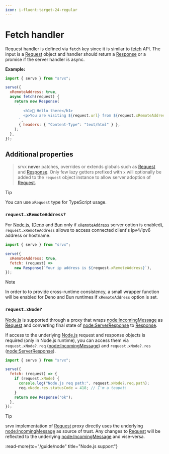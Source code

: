```yaml
---
icon: i-fluent:target-24-regular
---
```


# Fetch handler

Request handler is defined via `fetch` key since it is similar to [fetch][fetch] API. The input is a [Request][Request] object and handler should return a [Response][Response] or a promise if the server handler is async.

**Example:**

```js
import { serve } from "srvx";

serve({
  xRemoteAddress: true,
  async fetch(request) {
    return new Response(
      `
        <h1>👋 Hello there</h1>
        <p>You are visiting ${request.url} from ${request.xRemoteAddress}</p>
      `,
      { headers: { "Content-Type": "text/html" } },
    );
  },
});
```

## Additional properties

> srvx **never** patches, overrides or extends globals such as [Request][Request] and [Response][Response]. Only few lazy getters prefixed with `x` will optionally be added to the `request` object instance to allow server adoption of [Request][Request].

> [!TIP]
> You can use `xRequest` type for TypeScript usage.

### `request.xRemoteAddress?`

For [Node.js][Node.js], ([Deno][Deno] and [Bun][Bun] only if [`xRemoteAddress`](/guide/options#xremoteaddress) server option is enabled), `request.xRemoteAddress` allows to access connected client's ipv4/ipv6 address or hostname.

```js
import { serve } from "srvx";

serve({
  xRemoteAddress: true,
  fetch: (request) =>
    new Response(`Your ip address is ${request.xRemoteAddress}`),
});
```

> [!NOTE]
> In order to to provide cross-runtime consistency, a small wrapper function will be enabled for Deno and Bun runtimes if `xRemoteAddress` option is set.

### `request.xNode?`

[Node.js][Node.js] is supported through a proxy that wraps [node:IncomingMessage][IncomingMessage] as [Request][Request] and converting final state of [node:ServerResponse][ServerResponse] to [Response][Response].

If access to the underlying [Node.js][Node.js] request and response objects is required (only in Node.js runtime), you can access them via `request.xNode?.req` ([node:IncomingMessage][IncomingMessage]) and `request.xNode?.res` ([node:ServerResponse][ServerResponse]).

```js
import { serve } from "srvx";

serve({
  fetch: (request) => {
    if (request.xNode) {
      console.log("Node.js req path:", request.xNode?.req.path);
      req.xNode.res.statusCode = 418; // I'm a teapot!
    }
    return new Response("ok");
  },
});
```

> [!TIP]
> srvx implementation of [Request][Request] proxy directly uses the underlying [node:IncomingMessage][IncomingMessage] as source of trust. Any changes to [Request][Request] will be reflected to the underlying [node:IncomingMessage][IncomingMessage] and vise-versa.

:read-more{to="/guide/node" title="Node.js support"}

[Deno]: https://deno.com/
[Bun]: https://bun.sh/
[Node.js]: https://nodejs.org/
[fetch]: https://developer.mozilla.org/en-US/docs/Web/API/Fetch_API
[Request]: https://developer.mozilla.org/en-US/docs/Web/API/Request
[Response]: https://developer.mozilla.org/en-US/docs/Web/API/Response
[IncomingMessage]: https://nodejs.org/api/http.html#http_class_http_incomingmessage
[ServerResponse]: https://nodejs.org/api/http.html#http_class_http_serverresponse
